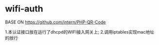 # wifi-auth

BASE ON https://github.com/intern/PHP-QR-Code

1.本认证接口放在运行了dhcpd的WIFI接入网关上;
2.调用iptables实现mac地址的放行
